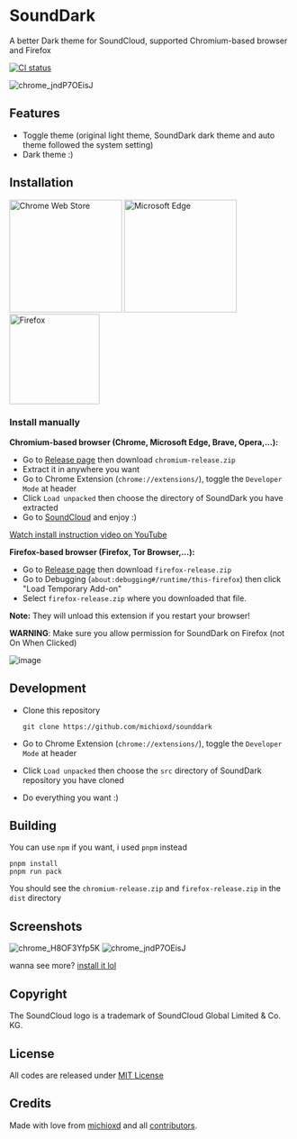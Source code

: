 # SoundDark

A better Dark theme for SoundCloud, supported Chromium-based browser and Firefox

[![CI status](https://github.com/michioxd/sounddark/actions/workflows/test-pack.yaml/badge.svg)](https://github.com/michioxd/sounddark/actions/workflows/test-pack.yaml)

![chrome_jndP7OEisJ](https://github.com/michioxd/sounddark/assets/80969068/a0602884-b07e-4d94-b4ea-b88b902d50d9)

## Features

- Toggle theme (original light theme, SoundDark dark theme and auto theme followed the system setting)
- Dark theme :)

## Installation
<a href="https://chromewebstore.google.com/detail/sounddark/ablcfojnfkneoplpflnpbeglgkjmiman" target="_blank"><img src="https://github.com/user-attachments/assets/3033658a-3b91-4fd3-8f4e-28c61bc55b32" width="200" alt="Chrome Web Store"/></a>
<a href="https://microsoftedge.microsoft.com/addons/detail/sounddark/mdjnpmfeinnmbhanpikmfcbigpnjcplj" target="_blank"><img src="https://get.microsoft.com/images/en-us%20dark.svg" width="200" alt="Microsoft Edge"/></a>
<a href="https://addons.mozilla.org/firefox/addon/sounddark/" target="_blank"><img src="https://github.com/michioxd/sounddark/assets/80969068/9e7bac62-4b49-4754-9852-a58ee108b952" width="160" alt="Firefox"/></a>

### Install manually

**Chromium-based browser (Chrome, Microsoft Edge, Brave, Opera,...):**

- Go to [Release page](https://github.com/michioxd/sounddark/releases/latest) then download `chromium-release.zip`
- Extract it in anywhere you want
- Go to Chrome Extension (`chrome://extensions/`), toggle the `Developer Mode` at header
- Click `Load unpacked` then choose the directory of SoundDark you have extracted
- Go to [SoundCloud](https://soundcloud.com) and enjoy :)

[Watch install instruction video on YouTube](https://youtu.be/eIGdk0d-oSQ)

**Firefox-based browser (Firefox, Tor Browser,...):**

- Go to [Release page](https://github.com/michioxd/sounddark/releases/latest) then download `firefox-release.zip`
- Go to Debugging (`about:debugging#/runtime/this-firefox`) then click "Load Temporary Add-on"
- Select `firefox-release.zip` where you downloaded that file.

**Note:** They will unload this extension if you restart your browser!

**WARNING**: Make sure you allow permission for SoundDark on Firefox (not On When Clicked)

![image](https://github.com/michioxd/sounddark/assets/80969068/7806287e-2ca0-417f-918e-54a7ffe725fa)


## Development

- Clone this repository

  ```shell
  git clone https://github.com/michioxd/sounddark
  ```

- Go to Chrome Extension (`chrome://extensions/`), toggle the `Developer Mode` at header
- Click `Load unpacked` then choose the `src` directory of SoundDark repository you have cloned
- Do everything you want :)

## Building

You can use `npm` if you want, i used `pnpm` instead

```shell
pnpm install
pnpm run pack
```

You should see the `chromium-release.zip` and `firefox-release.zip` in the `dist` directory

## Screenshots

![chrome_H8OF3Yfp5K](https://github.com/michioxd/sounddark/assets/80969068/c3d42c75-4f89-428d-a930-21d43f43b3f4)
![chrome_jndP7OEisJ](https://github.com/michioxd/sounddark/assets/80969068/a0602884-b07e-4d94-b4ea-b88b902d50d9)

wanna see more? [install it lol](#installation)

## Copyright

The SoundCloud logo is a trademark of SoundCloud Global Limited & Co. KG.

## License

All codes are released under [MIT License](LICENSE)

## Credits

Made with love from [michioxd](https://github.com/michioxd) and all [contributors](https://github.com/michioxd/sounddark/graphs/contributors).
